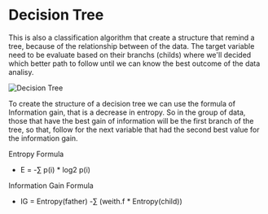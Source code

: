# Decision Tree

This is also a classification algorithm that create a structure that remind a tree, because of the relationship between of the data. The target variable need to be evaluate based on their branchs (childs) where we'll decided which better path to follow until we can know the best outcome of the data analisy.

![Decision Tree]("img.png")

To create the structure of a decision tree we can use the formula of Information gain, that is a decrease in entropy. So in the group of data, those that have the best gain of information will be the first branch of the tree, so that, follow for the next variable that had the second best value for the information gain.

Entropy Formula
- E = -∑ p(i) * log2 p(i)

Information Gain Formula
- IG = Entropy(father) -∑ (weith.f * Entropy(child))
